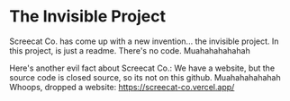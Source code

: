 # The Invisible Project
Screecat Co. has come up with a new invention... the invisible project. In this project, is just a readme. There's no code. Muahahahahahah

Here's another evil fact about Screecat Co.: We have a website, but the source code is closed source, so its not on this github. Muahahahahahah
Whoops, dropped a website: https://screecat-co.vercel.app/
